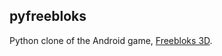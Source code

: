 ## pyfreebloks

Python clone of the Android game, [Freebloks 3D](https://play.google.com/store/apps/details?id=de.saschahlusiak.freebloks).